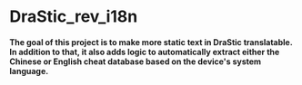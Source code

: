 # DraStic_rev_i18n

#### The goal of this project is to make more static text in **DraStic** translatable. In addition to that, it also adds logic to **automatically extract either the Chinese or English cheat database** based on the device's system language.

